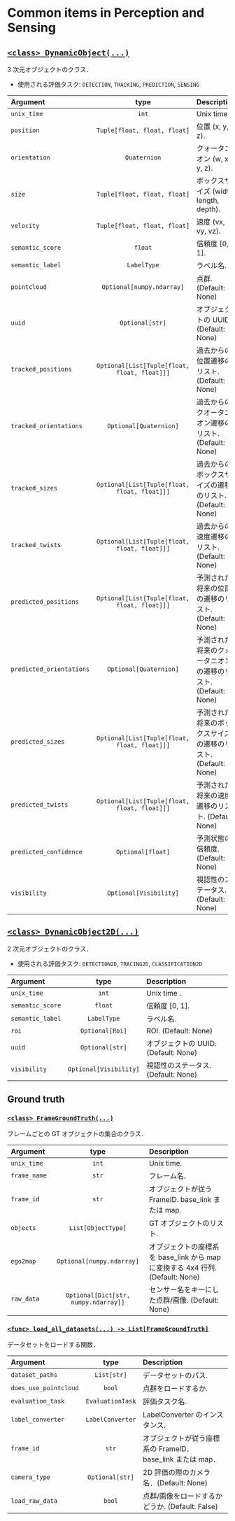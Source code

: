 # Common items in Perception and Sensing

## [`<class> DynamicObject(...)`](../../perception_eval/perception_eval/common/object.py)

3 次元オブジェクトのクラス．

- 使用される評価タスク: `DETECTION`, `TRACKING`, `PREDICTION`, `SENSING`

| Argument                 |                     type                     | Description                                                   |
| :----------------------- | :------------------------------------------: | :------------------------------------------------------------ |
| `unix_time`              |                    `int`                     | Unix time .                                                   |
| `position`               |         `Tuple[float, float, float]`         | 位置 (x, y, z).                                               |
| `orientation`            |                 `Quaternion`                 | クォータニオン (w, x, y, z).                                  |
| `size`                   |         `Tuple[float, float, float]`         | ボックスサイズ (width, length, depth).                        |
| `velocity`               |         `Tuple[float, float, float]`         | 速度 (vx, vy, vz).                                            |
| `semantic_score`         |                   `float`                    | 信頼度 [0, 1].                                                |
| `semantic_label`         |                 `LabelType`                  | ラベル名.                                                     |
| `pointcloud`             |          `Optional[numpy.ndarray]`           | 点群. (Default: None)                                         |
| `uuid`                   |               `Optional[str]`                | オブジェクトの UUID. (Default: None)                          |
| `tracked_positions`      | `Optional[List[Tuple[float, float, float]]]` | 過去からの位置遷移のリスト. (Default: None)                   |
| `tracked_orientations`   |            `Optional[Quaternion]`            | 過去からのクオータニオン遷移のリスト. (Default: None)         |
| `tracked_sizes`          | `Optional[List[Tuple[float, float, float]]]` | 過去からのボックスサイズの遷移のリスト. (Default: None)       |
| `tracked_twists`         | `Optional[List[Tuple[float, float, float]]]` | 過去からの速度遷移のリスト. (Default: None)                   |
| `predicted_positions`    | `Optional[List[Tuple[float, float, float]]]` | 予測された将来の位置の遷移のリスト. (Default: None)           |
| `predicted_orientations` |            `Optional[Quaternion]`            | 予測された将来のクォータニオンの遷移のリスト. (Default: None) |
| `predicted_sizes`        | `Optional[List[Tuple[float, float, float]]]` | 予測された将来のボックスサイズの遷移のリスト. (Default: None) |
| `predicted_twists`       | `Optional[List[Tuple[float, float, float]]]` | 予測された将来の速度遷移のリスト. (Default: None)             |
| `predicted_confidence`   |              `Optional[float]`               | 予測状態の信頼度. (Default: None)                             |
| `visibility`             |            `Optional[Visibility]`            | 視認性のステータス. (Default: None)                           |

## [`<class> DynamicObject2D(...)`](../../perception_eval/perception_eval/common/object2d.py)

2 次元オブジェクトのクラス．

- 使用される評価タスク: `DETECTION2D`, `TRACING2D`, `CLASSIFICATION2D`

| Argument         |          type          | Description                          |
| :--------------- | :--------------------: | :----------------------------------- |
| `unix_time`      |         `int`          | Unix time .                          |
| `semantic_score` |        `float`         | 信頼度 [0, 1].                       |
| `semantic_label` |      `LabelType`       | ラベル名.                            |
| `roi`            |    `Optional[Roi]`     | ROI. (Default: None)                 |
| `uuid`           |    `Optional[str]`     | オブジェクトの UUID. (Default: None) |
| `visibility`     | `Optional[Visibility]` | 視認性のステータス. (Default: None)  |

## Ground truth

### [`<class> FrameGroundTruth(...)`](../../perception_eval/perception_eval/common/dataset.py)

フレームごとの GT オブジェクトの集合のクラス．

| Argument     |                 type                 | Description                                                                    |
| :----------- | :----------------------------------: | :----------------------------------------------------------------------------- |
| `unix_time`  |                `int`                 | Unix time.                                                                     |
| `frame_name` |                `str`                 | フレーム名.                                                                    |
| `frame_id`   |                `str`                 | オブジェクトが従う FrameID. base_link または map.                              |
| `objects`    |          `List[ObjectType]`          | GT オブジェクトのリスト.                                                       |
| `ego2map`    |      `Optional[numpy.ndarray]`       | オブジェクトの座標系を base_link から map に変換する 4x4 行列. (Default: None) |
| `raw_data`   | `Optional[Dict[str, numpy.ndarray]]` | センサー名をキーにした点群/画像. (Default: None)                               |

### [`<func> load_all_datasets(...) -> List[FrameGroundTruth]`](../../perception_eval/perception_eval/common/dataset.py)

データセットをロードする関数．

| Argument              |       type       | Description                                                |
| :-------------------- | :--------------: | :--------------------------------------------------------- |
| `dataset_paths`       |   `List[str]`    | データセットのパス.                                        |
| `does_use_pointcloud` |      `bool`      | 点群をロードするか.                                        |
| `evaluation_task`     | `EvaluationTask` | 評価タスク名.                                              |
| `label_converter`     | `LabelConverter` | LabelConverter のインスタンス.                             |
| `frame_id`            |      `str`       | オブジェクトが従う座標系の FrameID．base_link または map． |
| `camera_type`         | `Optional[str]`  | 2D 評価の際のカメラ名．(Default: None)                     |
| `load_raw_data`       |      `bool`      | 点群/画像をロードするかどうか. (Default: False)            |
